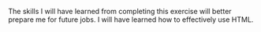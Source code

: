 The skills I will have learned from completing this exercise will better prepare me for future jobs. I will have learned how to effectively use HTML.

